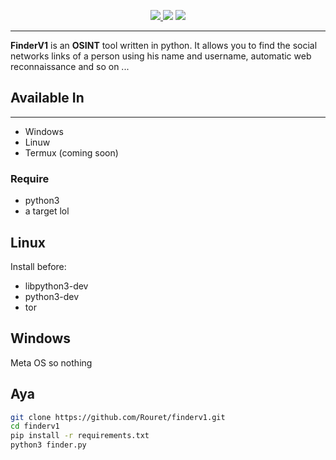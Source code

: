 <p align="center">
    <a href="https://twitter.com/RouretLucas">
      <img src="https://img.shields.io/twitter/url?label=Twitter&style=social&url=https%3A%2F%2Ftwitter.com%2FRouretLucas">
    </a>
    <img src="https://img.shields.io/badge/Python-3-brightgreen.svg?style=plastic">
    <img src="https://img.shields.io/badge/OSINT-red.svg?style=plastic">
</p>

---
**FinderV1** is an **OSINT** tool written in python. It allows you to find the social networks links of a person using his name and username, automatic web reconnaissance and so on ...

## Available In

---
- Windows
- Linuw
- Termux (coming soon)

### Require

- python3
- a target lol

## Linux

Install before:

- libpython3-dev
- python3-dev
- tor

## Windows

Meta OS so nothing

## Aya

```bash
git clone https://github.com/Rouret/finderv1.git
cd finderv1
pip install -r requirements.txt
python3 finder.py
```




